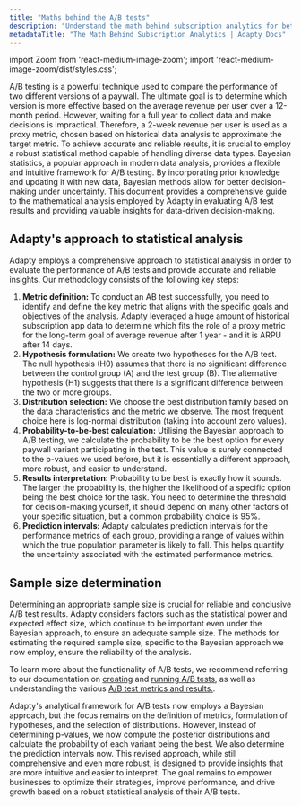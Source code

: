 ```yaml
---
title: "Maths behind the A/B tests"
description: "Understand the math behind subscription analytics for better revenue insights."
metadataTitle: "The Math Behind Subscription Analytics | Adapty Docs"
---
```


import Zoom from 'react-medium-image-zoom';
import 'react-medium-image-zoom/dist/styles.css';

A/B testing is a powerful technique used to compare the performance of two different versions of a paywall. The ultimate goal is to determine which version is more effective based on the average revenue per user over a 12-month period. However, waiting for a full year to collect data and make decisions is impractical. Therefore, a 2-week revenue per user is used as a proxy metric, chosen based on historical data analysis to approximate the target metric. To achieve accurate and reliable results, it is crucial to employ a robust statistical method capable of handling diverse data types. Bayesian statistics, a popular approach in modern data analysis, provides a flexible and intuitive framework for A/B testing. By incorporating prior knowledge and updating it with new data, Bayesian methods allow for better decision-making under uncertainty. This document provides a comprehensive guide to the mathematical analysis employed by Adapty in evaluating A/B test results and providing valuable insights for data-driven decision-making.

## Adapty's approach to statistical analysis

Adapty employs a comprehensive approach to statistical analysis in order to evaluate the performance of A/B tests and provide accurate and reliable insights. Our methodology consists of the following key steps:

1. **Metric definition:** To conduct an AB test successfully, you need to identify and define the key metric that aligns with the specific goals and objectives of the analysis. Adapty leveraged a huge amount of historical subscription app data to determine which fits the role of a proxy metric for the long-term goal of average revenue after 1 year - and it is ARPU after 14 days.
2. **Hypothesis formulation:** We create two hypotheses for the A/B test. The null hypothesis (H0) assumes that there is no significant difference between the control group (A) and the test group (B). The alternative hypothesis (H1) suggests that there is a significant difference between the two or more groups.
3. **Distribution selection:** We choose the best distribution family based on the data characteristics and the metric we observe. The most frequent choice here is log-normal distribution (taking into account zero values).
4. **Probability-to-be-best calculation:** Utilising the Bayesian approach to A/B testing, we calculate the probability to be the best option for every paywall variant participating in the test. This value is surely connected to the p-values we used before, but it is essentially a different approach, more robust, and easier to understand.
5. **Results interpretation:** Probability to be best is exactly how it sounds. The larger the probability is, the higher the likelihood of a specific option being the best choice for the task. You need to determine the threshold for decision-making yourself, it should depend on many other factors of your specific situation, but a common probability choice is 95%.
6. **Prediction intervals:** Adapty calculates prediction intervals for the performance metrics of each group, providing a range of values within which the true population parameter is likely to fall. This helps quantify the uncertainty associated with the estimated performance metrics.

## Sample size determination

Determining an appropriate sample size is crucial for reliable and conclusive A/B test results. Adapty considers factors such as the statistical power and expected effect size, which continue to be important even under the Bayesian approach, to ensure an adequate sample size. The methods for estimating the required sample size, specific to the Bayesian approach we now employ, ensure the reliability of the analysis.

To learn more about the functionality of A/B tests, we recommend referring to our documentation on [creating](ab-tests) and [running A/B tests](run_stop_ab_tests), as well as understanding the various [A/B test metrics and results.](results-and-metrics).

Adapty's analytical framework for A/B tests now employs a Bayesian approach, but the focus remains on the definition of metrics, formulation of hypotheses, and the selection of distributions. However, instead of determining p-values, we now compute the posterior distributions and calculate the probability of each variant being the best. We also determine the prediction intervals now. This revised approach, while still comprehensive and even more robust, is designed to provide insights that are more intuitive and easier to interpret. The goal remains to empower businesses to optimize their strategies, improve performance, and drive growth based on a robust statistical analysis of their A/B tests.